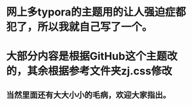 # 网上多typora的主题用的让人强迫症都犯了，所以我就自己写了一个。

# 大部分内容是根据GitHub这个主题改的，其余根据参考文件夹zj.css修改

## 当然里面还有大大小小的毛病，欢迎大家指出。